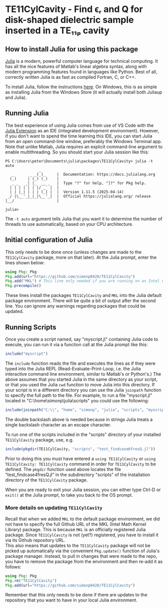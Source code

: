 # TE11CylCavity - Find ϵᵣ and Q for disk-shaped dielectric sample inserted in a TE₁₁ₚ cavity

## How to install Julia for using this package
[Julia](julialang.org) is a modern, powerful computer language for technical computing.  It has all the nice features of 
Matlab's linear algebra syntax, along with modern programming features found in languages like Python.  Best of all, 
correctly written Julia is as fast as compiled Fortran, C, or C++.

To install Julia, follow the instructions [here](https://julialang.org/install/).  On Windows, this is as simple as installing
Julia from the Windows Store (it will actually install both Juliaup and Julia).

## Running Julia

The best experience of using Julia comes from use of VS Code with the 
[Julia Extension](https://code.visualstudio.com/docs/languages/julia) as an IDE (integrated development environment).
However, if you don't want to spend the time learning this IDE, you can start Julia from an open command-line window, preferably
the Windows Terminal app.  Note that unlike Matlab, Julia requires an explicit command-line argument to enable multithreading.
So you should start your Julia session like this:

```
PS C:\Users\peter\Documents\julia\packages\TE11CylCavity> julia -t auto
               _
   _       _ _(_)_     |  Documentation: https://docs.julialang.org
  (_)     | (_) (_)    |
   _ _   _| |_  __ _   |  Type "?" for help, "]?" for Pkg help.
  | | | | | | |/ _` |  |
  | | |_| | | | (_| |  |  Version 1.11.5 (2025-04-14)
 _/ |\__'_|_|_|\__'_|  |  Official https://julialang.org/ release
|__/                   |

julia>
```

The `-t auto` argument tells Julia that you want it to determine the number of threads to use automatically, based on your CPU 
architecture.

## Initial configuration of Julia 

This only needs to be done once (unless changes are made to the `TE11CylCavity` package, more on that later).
At the Julia prompt, enter the lines shown below:

```Julia
using Pkg: Pkg
Pkg.add(url="https://github.com/simonp0420/TE11CylCavity")
Pkg.add("MKL") # This line only needed if you are running on an Intel CPU
Pkg.precompile()
```

These lines install the packages `TE11CylCavity` and `MKL` into the Julia default package environment. There will be
quite a bit of output after the second line.  You can ignore any warnings regarding packages that could be updated.

## Running Scripts
Once you create a script named, say "myscript.jl" containing Julia code to execute, you can run it via a 
function call at the Julia prompt like this:

```Julia
include("myscript")
```

The `include` function reads the file and executes the lines as if they were typed into the Julia REPL 
(Read-Evaluate-Print-Loop, i.e. the Julia interactive command line environment, similar to Matlab's or Python's.)
The above assumes that you started Julia in the same directory as your script, or that you used the Julia `cwd` function
to move Julia into this directory.  If your script is in a different directory you can use the Julia `joinpath`
function to specify the full path to the file.  For example, to run a file "myscript.jl" located in
"C:\home\simonp\julia\scripts" you could use the following:

```Julia
include(joinpath("C:\\", "home", "simonp", "julia", "scripts", "myscript.jl"))
```

The double backslash above is needed because in strings Julia treats a single backslash character as an escape character.

To run one of the scripts included in the "scripts" directory of your installed `TE11CylCavity` package, use, e.g.

```Julia
include(pkgdir(TE11CylCavity, "scripts", "test_findcase6fresQ.jl"))
```

Prior to doing this you must have entered a `using TE11CylCavity` or `using TE11CylCavity: TE11CylCavity` command
in order for `TE11CylCavity` to be defined. The `pkgdir` function used above locates the file "test_findcase4fresQ.jl"
in the subdirectory "scripts" of the installation directory of the `TE11CylCavity` package.  


When you are ready to exit your Julia session, you can either type Ctrl-D or `exit()` at the Julia prompt, to take you
back to the OS prompt.

### More details on updating `TE11CylCavity`

Recall that when we added `MKL` to the default package environment, we did not have to specify the full Github URL of
the MKL (Intel Math Kernel Library) package.  This is because `MKL` is an officially registered Julia package.  Since 
`TE11CylCavity` is not (yet?) registered, you have to install it via its Github repository URL.  
This also means that updates to the `TE11CylCavity` package will not be picked up automatically via the convenient
`Pkg.update()` function of Julia's package manager.  Instead, to pull in changes that were made to the repo, you have
to remove the package from the environment and then re-add it as follows:

```Julia
using Pkg: Pkg
Pkg.rm("TE11CylCavity")
Pkg.add(url="https://github.com/simonp0420/TE11CylCavity")
```

Remember that this only needs to be done if there are updates to the repository that you want to have in your
local Julia environment.

